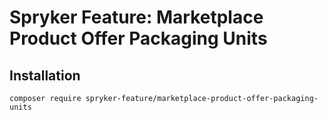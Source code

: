 # Spryker Feature: Marketplace Product Offer Packaging Units



## Installation

```
composer require spryker-feature/marketplace-product-offer-packaging-units
```
